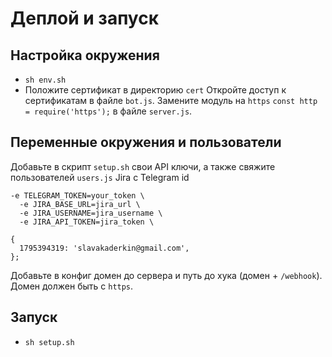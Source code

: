 # Деплой и запуск

## Настройка окружения
* `sh env.sh`
* Положите сертификат в директорию `cert`
Откройте доступ к сертификатам в файле  `bot.js`. Замените модуль на `https` `const http = require('https');` в файле `server.js`.

## Переменные окружения и пользователи
Добавьте в скрипт `setup.sh` свои API ключи, а также свяжите пользователей `users.js` Jira с Telegram id
```
-e TELEGRAM_TOKEN=your_token \
  -e JIRA_BASE_URL=jira_url \
  -e JIRA_USERNAME=jira_username \
  -e JIRA_API_TOKEN=jira_token \
```

```
{
  1795394319: 'slavakaderkin@gmail.com',
};
```
Добавьте в конфиг домен до сервера и путь до хука (домен + `/webhook`). Домен должен быть с `https`.

## Запуск
* `sh setup.sh`

